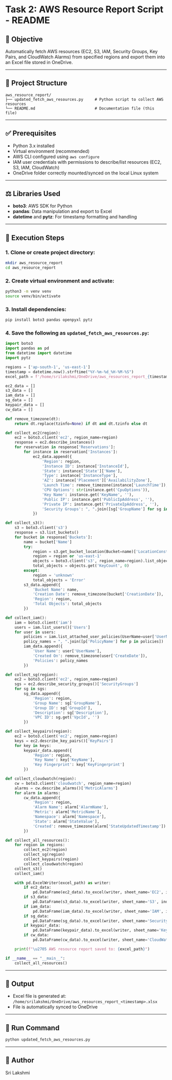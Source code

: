 # Task 2: AWS Resource Report Script - README

## 🔖 Objective

Automatically fetch AWS resources (EC2, S3, IAM, Security Groups, Key Pairs, and CloudWatch Alarms) from specified regions and export them into an Excel file stored in OneDrive.

---

## 📁 Project Structure

```
aws_resource_report/
├── updated_fetch_aws_resources.py     # Python script to collect AWS resources
└── README.md                          # Documentation file (this file)
```

---

## ✅ Prerequisites

- Python 3.x installed
- Virtual environment (recommended)
- AWS CLI configured using `aws configure`
- IAM user credentials with permissions to describe/list resources (EC2, S3, IAM, CloudWatch)
- OneDrive folder correctly mounted/synced on the local Linux system

---

## ⚖️ Libraries Used

- **boto3**: AWS SDK for Python
- **pandas**: Data manipulation and export to Excel
- **datetime** and **pytz**: For timestamp formatting and handling

---

## 🔄 Execution Steps

### 1. Clone or create project directory:

```bash
mkdir aws_resource_report
cd aws_resource_report
```

### 2. Create virtual environment and activate:

```bash
python3 -m venv venv
source venv/bin/activate
```

### 3. Install dependencies:

```bash
pip install boto3 pandas openpyxl pytz
```

### 4. Save the following as `updated_fetch_aws_resources.py`:

```python
import boto3
import pandas as pd
from datetime import datetime
import pytz

regions = ['ap-south-1', 'us-east-1']
timestamp = datetime.now().strftime("%Y-%m-%d_%H-%M-%S")
excel_path = f'/home/srilakshmi/OneDrive/aws_resources_report_{timestamp}.xlsx'

ec2_data = []
s3_data = []
iam_data = []
sg_data = []
keypair_data = []
cw_data = []

def remove_timezone(dt):
    return dt.replace(tzinfo=None) if dt and dt.tzinfo else dt

def collect_ec2(region):
    ec2 = boto3.client('ec2', region_name=region)
    response = ec2.describe_instances()
    for reservation in response['Reservations']:
        for instance in reservation['Instances']:
            ec2_data.append({
                'Region': region,
                'Instance ID': instance['InstanceId'],
                'State': instance['State']['Name'],
                'Type': instance['InstanceType'],
                'AZ': instance['Placement']['AvailabilityZone'],
                'Launch Time': remove_timezone(instance['LaunchTime']),
                'CPU Options': str(instance.get('CpuOptions')),
                'Key Name': instance.get('KeyName', ''),
                'Public IP': instance.get('PublicIpAddress', ''),
                'Private IP': instance.get('PrivateIpAddress', ''),
                'Security Groups': ", ".join([sg['GroupName'] for sg in instance['SecurityGroups']])
            })

def collect_s3():
    s3 = boto3.client('s3')
    response = s3.list_buckets()
    for bucket in response['Buckets']:
        name = bucket['Name']
        try:
            region = s3.get_bucket_location(Bucket=name)['LocationConstraint']
            region = region or 'us-east-1'
            objects = boto3.client('s3', region_name=region).list_objects_v2(Bucket=name)
            total_objects = objects.get('KeyCount', 0)
        except:
            region = 'unknown'
            total_objects = 'Error'
        s3_data.append({
            'Bucket Name': name,
            'Creation Date': remove_timezone(bucket['CreationDate']),
            'Region': region,
            'Total Objects': total_objects
        })

def collect_iam():
    iam = boto3.client('iam')
    users = iam.list_users()['Users']
    for user in users:
        policies = iam.list_attached_user_policies(UserName=user['UserName'])['AttachedPolicies']
        policy_names = ", ".join([p['PolicyName'] for p in policies])
        iam_data.append({
            'User Name': user['UserName'],
            'Created On': remove_timezone(user['CreateDate']),
            'Policies': policy_names
        })

def collect_sg(region):
    ec2 = boto3.client('ec2', region_name=region)
    sgs = ec2.describe_security_groups()['SecurityGroups']
    for sg in sgs:
        sg_data.append({
            'Region': region,
            'Group Name': sg['GroupName'],
            'Group ID': sg['GroupId'],
            'Description': sg['Description'],
            'VPC ID': sg.get('VpcId', '')
        })

def collect_keypairs(region):
    ec2 = boto3.client('ec2', region_name=region)
    keys = ec2.describe_key_pairs()['KeyPairs']
    for key in keys:
        keypair_data.append({
            'Region': region,
            'Key Name': key['KeyName'],
            'Key Fingerprint': key['KeyFingerprint']
        })

def collect_cloudwatch(region):
    cw = boto3.client('cloudwatch', region_name=region)
    alarms = cw.describe_alarms()['MetricAlarms']
    for alarm in alarms:
        cw_data.append({
            'Region': region,
            'Alarm Name': alarm['AlarmName'],
            'Metric': alarm['MetricName'],
            'Namespace': alarm['Namespace'],
            'State': alarm['StateValue'],
            'Created': remove_timezone(alarm['StateUpdatedTimestamp'])
        })

def collect_all_resources():
    for region in regions:
        collect_ec2(region)
        collect_sg(region)
        collect_keypairs(region)
        collect_cloudwatch(region)
    collect_s3()
    collect_iam()

    with pd.ExcelWriter(excel_path) as writer:
        if ec2_data:
            pd.DataFrame(ec2_data).to_excel(writer, sheet_name='EC2', index=False)
        if s3_data:
            pd.DataFrame(s3_data).to_excel(writer, sheet_name='S3', index=False)
        if iam_data:
            pd.DataFrame(iam_data).to_excel(writer, sheet_name='IAM', index=False)
        if sg_data:
            pd.DataFrame(sg_data).to_excel(writer, sheet_name='SecurityGroups', index=False)
        if keypair_data:
            pd.DataFrame(keypair_data).to_excel(writer, sheet_name='KeyPairs', index=False)
        if cw_data:
            pd.DataFrame(cw_data).to_excel(writer, sheet_name='CloudWatch', index=False)

    print(f"\u2705 AWS resource report saved to: {excel_path}")

if __name__ == "__main__":
    collect_all_resources()
```

---

## 📅 Output

- Excel file is generated at: `/home/srilakshmi/OneDrive/aws_resources_report_<timestamp>.xlsx`
- File is automatically synced to OneDrive

---

## 🚀 Run Command

```bash
python updated_fetch_aws_resources.py
```

---

## 📃 Author

Sri Lakshmi

